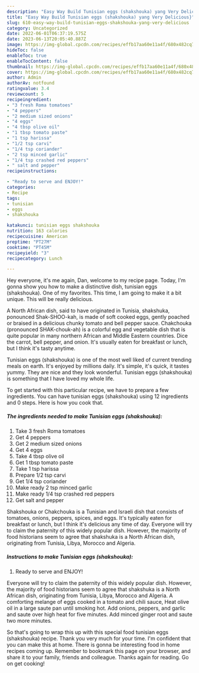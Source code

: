 ```yaml
---
description: "Easy Way Build Tunisian eggs (shakshouka) yang Very Delicious}"
title: "Easy Way Build Tunisian eggs (shakshouka) yang Very Delicious}"
slug: 610-easy-way-build-tunisian-eggs-shakshouka-yang-very-delicious
category: Uncategorized
date: 2022-06-01T06:37:19.575Z
date: 2023-06-13T20:05:40.887Z
image: https://img-global.cpcdn.com/recipes/effb17aa60e11a4f/680x482cq70/tunisian-eggs-shakshouka-recipe-main-photo.jpg
hideToc: false
enableToc: true
enableTocContent: false
thumbnail: https://img-global.cpcdn.com/recipes/effb17aa60e11a4f/680x482cq70/tunisian-eggs-shakshouka-recipe-main-photo.jpg
cover: https://img-global.cpcdn.com/recipes/effb17aa60e11a4f/680x482cq70/tunisian-eggs-shakshouka-recipe-main-photo.jpg
author: Admin
authorAv: notfound
ratingvalue: 3.4
reviewcount: 5
recipeingredient:
- "3 fresh Roma tomatoes"
- "4 peppers"
- "2 medium sized onions"
- "4 eggs"
- "4 tbsp olive oil"
- "1 tbsp tomato paste"
- "1 tsp harissa"
- "1/2 tsp carvi"
- "1/4 tsp coriander"
- "2 tsp minced garlic"
- "1/4 tsp crashed red peppers"
- " salt and pepper"
recipeinstructions:

- "Ready to serve and ENJOY!"
categories:
- Recipe
tags:
- tunisian
- eggs
- shakshouka

katakunci: tunisian eggs shakshouka 
nutrition: 163 calories
recipecuisine: American
preptime: "PT27M"
cooktime: "PT45M"
recipeyield: "3"
recipecategory: Lunch

---
```



Hey everyone, it's me again, Dan, welcome to my recipe page. Today, I'm gonna show you how to make a distinctive dish, tunisian eggs (shakshouka). One of my favorites. This time, I am going to make it a bit unique. This will be really delicious.

A North African dish, said to have originated in Tunisia, shakshuka, ponounced Shak-SHOO-kah, is made of soft cooked eggs, gently poached or braised in a delicious chunky tomato and bell pepper sauce. Chakchouka (pronounced SHAK-chouk-ah) is a colorful egg and vegetable dish that is quite popular in many northern African and Middle Eastern countries. Dice the carrot, bell pepper, and onion. It&#39;s usually eaten for breakfast or lunch, but I think it&#39;s tasty anytime.

Tunisian eggs (shakshouka) is one of the most well liked of current trending meals on earth. It's enjoyed by millions daily. It's simple, it's quick, it tastes yummy. They are nice and they look wonderful. Tunisian eggs (shakshouka) is something that I have loved my whole life.


To get started with this particular recipe, we have to prepare a few ingredients. You can have tunisian eggs (shakshouka) using 12 ingredients and 0 steps. Here is how you cook that.

<!--inarticleads1-->

##### The ingredients needed to make Tunisian eggs (shakshouka):

1. Take 3 fresh Roma tomatoes
1. Get 4 peppers
1. Get 2 medium sized onions
1. Get 4 eggs
1. Take 4 tbsp olive oil
1. Get 1 tbsp tomato paste
1. Take 1 tsp harissa
1. Prepare 1/2 tsp carvi
1. Get 1/4 tsp coriander
1. Make ready 2 tsp minced garlic
1. Make ready 1/4 tsp crashed red peppers
1. Get  salt and pepper


Shakshouka or Chakchouka is a Tunisian and Israeli dish that consists of tomatoes, onions, peppers, spices, and eggs. It&#39;s typically eaten for breakfast or lunch, but I think it&#39;s delicious any time of day. Everyone will try to claim the paternity of this widely popular dish. However, the majority of food historians seem to agree that shakshuka is a North African dish, originating from Tunisia, Libya, Morocco and Algeria. 

<!--inarticleads2-->

##### Instructions to make Tunisian eggs (shakshouka):


1. Ready to serve and ENJOY!

Everyone will try to claim the paternity of this widely popular dish. However, the majority of food historians seem to agree that shakshuka is a North African dish, originating from Tunisia, Libya, Morocco and Algeria. A comforting melange of eggs cooked in a tomato and chili sauce, Heat olive oil in a large saute pan until smoking hot. Add onions, peppers, and garlic and saute over high heat for five minutes. Add minced ginger root and saute two more minutes. 

So that's going to wrap this up with this special food tunisian eggs (shakshouka) recipe. Thank you very much for your time. I'm confident that you can make this at home. There is gonna be interesting food in home recipes coming up. Remember to bookmark this page on your browser, and share it to your family, friends and colleague. Thanks again for reading. Go on get cooking!
